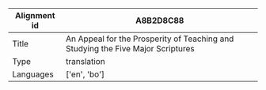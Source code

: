 |Alignment id | A8B2D8C88
| --- | --- 
|Title | An Appeal for the Prosperity of Teaching and Studying the Five Major Scriptures 
|Type | translation
|Languages | ['en', 'bo']